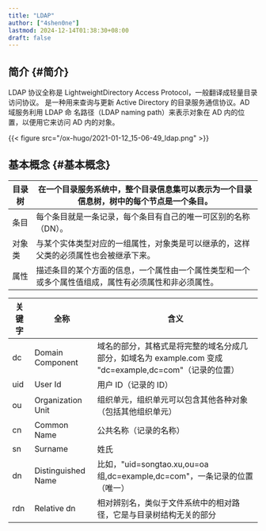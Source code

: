 ```yaml
---
title: "LDAP"
author: ["4shen0ne"]
lastmod: 2024-12-14T01:38:30+08:00
draft: false
---
```


## 简介 {#简介}

LDAP 协议全称是 LightweightDirectory Access Protocol，一般翻译成轻量目录访问协议。
是一种用来查询与更新 Active Directory 的目录服务通信协议。AD 域服务利用 LDAP 命
名路径（LDAP naming path）来表示对象在 AD 内的位置，以便用它来访问 AD 内的对象。

{{< figure src="/ox-hugo/2021-01-12_15-06-49_ldap.png" >}}


## 基本概念 {#基本概念}

| 目录树 | 在一个目录服务系统中，整个目录信息集可以表示为一个目录信息树，树中的每个节点是一个条目。 |
|-----|----------------------------------------------|
| 条目 | 每个条目就是一条记录，每个条目有自己的唯一可区别的名称（DN）。 |
| 对象类 | 与某个实体类型对应的一组属性，对象类是可以继承的，这样父类的必须属性也会被继承下来。 |
| 属性 | 描述条目的某个方面的信息，一个属性由一个属性类型和一个或多个属性值组成，属性有必须属性和非必须属性。 |

| 关键字 | 全称               | 含义                                                                 |
|-----|------------------|--------------------------------------------------------------------|
| dc  | Domain Component   | 域名的部分，其格式是将完整的域名分成几部分，如域名为 example.com 变成 "dc=example,dc=com"（记录的位置） |
| uid | User Id            | 用户 ID（记录的 ID）                                                 |
| ou  | Organization Unit  | 组织单元，组织单元可以包含其他各种对象（包括其他组织单元）           |
| cn  | Common Name        | 公共名称（记录的名称）                                               |
| sn  | Surname            | 姓氏                                                                 |
| dn  | Distinguished Name | 比如，"uid=songtao.xu,ou=oa 组,dc=example,dc=com"，一条记录的位置（唯一） |
| rdn | Relative dn        | 相对辨别名，类似于文件系统中的相对路径，它是与目录树结构无关的部分   |
